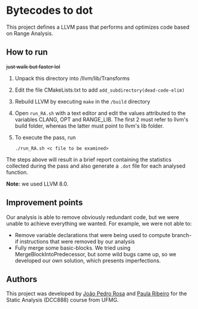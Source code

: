 # Bytecodes to dot

This project defines a LLVM pass that performs and optimizes code based on Range Analysis.

## How to run

~~just walk but faster lol~~

1. Unpack this directory into /llvm/lib/Transforms
2. Edit the file CMakeLists.txt to add `add_subdirectory(dead-code-elim)`
3. Rebuild LLVM by executing `make` in the `/build` directory
4. Open `run_RA.sh` with a text editor and edit the values attributed to the variables CLANG, OPT and RANGE_LIB. The first 2 must refer to llvm's build folder, whereas the latter must point to llvm's lib folder. 
5. To execute the pass, run 

   `./run_RA.sh <c file to be examined>`

The steps above will result in a brief report containing the statistics 
collected during the pass and also generate a `.dot` file for each analysed 
function. 

**Note:** we used LLVM 8.0.

## Improvement points

Our analysis is able to remove obviously redundant code, but we were unable to 
achieve everything we wanted. For example, we were not able to:

- Remove variable declarations that were being used to compute branch-if 
instructions that were removed by our analysis
- Fully merge some basic-blocks. We tried using MergeBlockIntoPredecessor, but
some wild bugs came up, so we developed our own solution, which presents
imperfections.

## Authors

This project was developed by [João Pedro Rosa](https://github.com/jotaRenan) and [Paula Ribeiro](https://github.com/paula-mr) for the Static Analysis (DCC888) course from UFMG.
